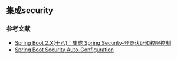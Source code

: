 ## 集成security

### 参考文献

* [Spring Boot 2.X(十八)：集成 Spring Security-登录认证和权限控制](https://developer.aliyun.com/article/728140)
* [Spring Boot Security Auto-Configuration](https://www.baeldung.com/spring-boot-security-autoconfiguration)
